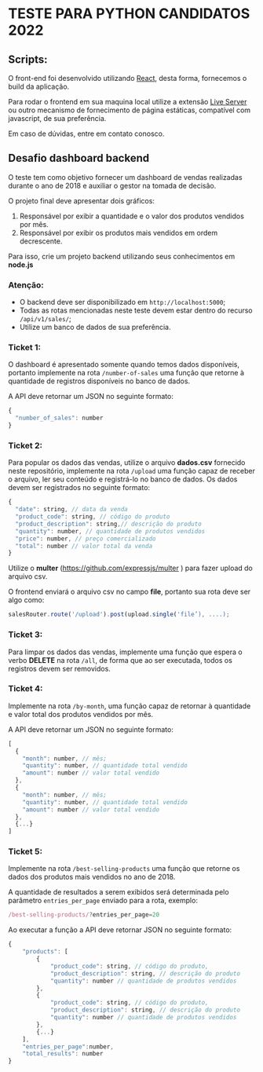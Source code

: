 # TESTE PARA PYTHON CANDIDATOS 2022
## Scripts:

O front-end foi desenvolvido utilizando [React](https://github.com/facebook/react), desta forma, fornecemos o build da aplicação.

Para rodar o frontend em sua maquina local utilize a extensão [Live Server](https://marketplace.visualstudio.com/items?itemName=ritwickdey.LiveServer) ou outro mecanismo de fornecimento de página estáticas, compatível com javascript, de sua preferência.

Em caso de dúvidas, entre em contato conosco.

## Desafio dashboard backend

O teste tem como objetivo fornecer um dashboard de vendas realizadas durante o ano de 2018 e auxiliar o gestor na tomada de decisão.

O projeto final deve apresentar dois gráficos:

1. Responsável por exibir a quantidade e o valor dos produtos vendidos por mês.
2. Responsável por exibir os produtos mais vendidos em ordem decrescente.

Para isso, crie um projeto backend utilizando seus conhecimentos em **node.js**

### Atenção:

- O backend deve ser disponibilizado em `http://localhost:5000`;
- Todas as rotas mencionadas neste teste devem estar dentro do recurso `/api/v1/sales/`;
- Utilize um banco de dados de sua preferência.

### Ticket 1:
O dashboard é apresentado somente quando temos dados disponíveis, portanto implemente na rota `/number-of-sales` uma função que retorne à quantidade de registros disponíveis no banco de dados.

A API deve retornar um JSON no seguinte formato: 
```JAVASCRIPT
{ 
  "number_of_sales": number
} 
```

### Ticket 2:
Para popular os dados das vendas, utilize o arquivo **dados.csv** fornecido neste repositório, implemente na rota `/upload` uma função capaz de receber o arquivo, ler seu conteúdo e registrá-lo no banco de dados.
Os dados devem ser registrados no seguinte formato:
```JAVASCRIPT
{
  "date": string, // data da venda
  "product_code": string, // código do produto
  "product_description": string,// descrição do produto
  "quantity": number, // quantidade de produtos vendidos
  "price": number, // preço comercializado
  "total": number // valor total da venda
} 
```
Utilize o **multer** (https://github.com/expressjs/multer ) para fazer upload do arquivo csv.

O frontend enviará o arquivo csv no campo **file**, portanto sua rota deve ser algo como:
```JAVASCRIPT
salesRouter.route('/upload').post(upload.single('file’), ....); 
``` 

### Ticket 3:
Para limpar os dados das vendas, implemente uma função que espera o verbo **DELETE** na rota `/all`, de forma que ao ser executada, todos os registros devem ser removidos. 

### Ticket 4:
Implemente na rota `/by-month`, uma função capaz de retornar à quantidade e valor total dos produtos vendidos por mês.

A API deve retornar um JSON no seguinte formato:
```JAVASCRIPT
[
  {
    "month": number, // mês;
    "quantity": number, // quantidade total vendido 
    "amount": number // valor total vendido
  },
  {
    "month": number, // mês;
    "quantity": number, // quantidade total vendido 
    "amount": number // valor total vendido
  },
  {...}
]
```

### Ticket 5:
Implemente na rota `/best-selling-products` uma função que retorne os dados dos produtos mais vendidos no ano de 2018.

A quantidade de resultados a serem exibidos será determinada pelo parâmetro `entries_per_page` enviado para a rota, exemplo:

```JAVASCRIPT
/best-selling-products/?entries_per_page=20
```
Ao executar a função a API deve retornar JSON no seguinte formato:
```JAVASCRIPT
{
	"products": [
		{
			"product_code": string, // código do produto,
			"product_description": string, // descrição do produto
			"quantity": number // quantidade de produtos vendidos
		},
		{
			"product_code": string, // código do produto,
			"product_description": string, // descrição do produto
			"quantity": number // quantidade de produtos vendidos
		},
		{...}
	],
	"entries_per_page":number,
	"total_results": number
}
```
